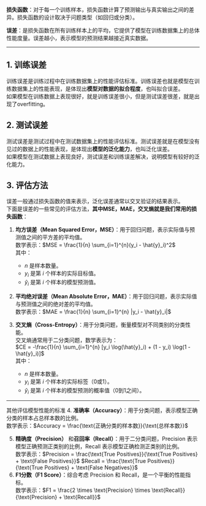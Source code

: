 **损失函数**：对于每一个训练样本，损失函数计算了预测输出与真实输出之间的差异。损失函数的设计取决于问题类型（如回归或分类）。

**误差**：是损失函数在所有训练样本上的平均，它提供了模型在训练数据集上的总体性能度量。误差越小，表示模型的预测结果越接近真实数据。

---
## 1. 训练误差
训练误差是训练过程中在训练数据集上的性能评估标准。训练误差也就是模型在训练数据集上的性能表现，是体现出**模型对数据的拟合程度**，也叫拟合误差。  
如果模型在训练数据上表现很好，就是训练误差很小，但是测试误差很差，就是出现了overfitting。

## 2. 测试误差
测试误差是测试过程中在测试数据集上的性能评估标准。测试误差就是在模型没有见过的数据上的性能表现，是体现出**模型的泛化能力**，也叫泛化误差。    
如果模型在测试数据上表现良好，测试误差和训练误差解决，说明模型有较好的泛化能力。

## 3. 评估方法
误差一般通过损失函数的值来表示，泛化误差通常以交叉验证的结果表示。  
下面是误差的一些常见的评估方法，**其中MSE，MAE，交叉熵就是我们常用的损失函数**：
1. **均方误差（Mean Squared Error，MSE）**：用于回归问题，表示实际值与预测值之间的平方差的平均值。  
	数学表示：$MSE = \frac{1}{n} \sum_{i=1}^{n}(y_i - \hat{y}_i)^2$  
   其中：
   - $n$ 是样本数量。
   - $y_i$ 是第 $i$ 个样本的实际目标值。
   - $\hat{y}_i$ 是第 $i$ 个样本的模型预测值。
    
2. **平均绝对误差（Mean Absolute Error，MAE）**：用于回归问题，表示实际值与预测值之间的绝对差的平均值。  
	数学表示：$MAE = \frac{1}{n} \sum_{i=1}^{n} |y_i - \hat{y}_i|$
    
3. **交叉熵（Cross-Entropy）**：用于分类问题，衡量模型对不同类别的分类性能。  
	交叉熵通常用于二分类问题，数学表示为：  
   $CE = -\frac{1}{n} \sum_{i=1}^{n} [y_i \log(\hat{y}_i) + (1 - y_i) \log(1 - \hat{y}_i)]$  
   其中：  
   - $n$ 是样本数量。
   - $y_i$ 是第 $i$ 个样本的实际标签（0或1）。
   - $\hat{y}_i$ 是第 $i$ 个样本的模型预测的概率值（0到1之间）。
---
其他评估模型性能的标准
4. **准确率（Accuracy）**：用于分类问题，表示模型正确分类的样本占总样本数的比例。  
	数学表示：$Accuracy = \frac{\text{正确分类的样本数}}{\text{总样本数}}$
    
5. **精确度（Precision）** 和**召回率（Recall）**：用于二分类问题，Precision 表示模型正确预测正类别的比例，Recall 表示模型正确检测正类别的比例。  
	数学表示：$Precision = \frac{\text{True Positives}}{\text{True Positives} + \text{False Positives}}$
    $Recall = \frac{\text{True Positives}}{\text{True Positives} + \text{False Negatives}}$
6. **F1分数（F1 Score）**：综合考虑 Precision 和 Recall，是一个平衡的性能指标。  
	数学表示：$F1 = \frac{2 \times \text{Precision} \times \text{Recall}}{\text{Precision} + \text{Recall}}$

